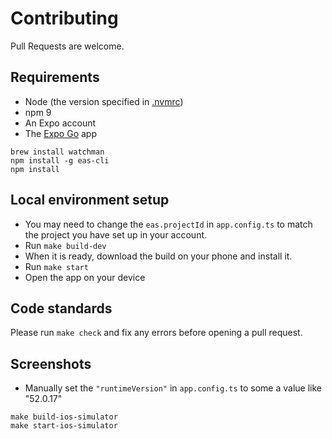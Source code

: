 # Contributing

Pull Requests are welcome.

## Requirements

- Node (the version specified in [.nvmrc](.nvmrc))
- npm 9
- An Expo account
- The [Expo Go](https://expo.dev/go) app

```
brew install watchman
npm install -g eas-cli
npm install
```

## Local environment setup

- You may need to change the `eas.projectId` in `app.config.ts` to match the project you have set up in your account.
- Run `make build-dev`
- When it is ready, download the build on your phone and install it.
- Run `make start`
- Open the app on your device

## Code standards

Please run `make check` and fix any errors before opening a pull request.

## Screenshots

- Manually set the `"runtimeVersion"` in `app.config.ts` to some a value like "52.0.17"

```
make build-ios-simulator
make start-ios-simulator
```

